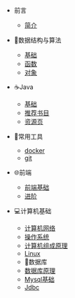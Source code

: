 
- 前言
    - [简介](zh-cn/README.md)
    
- 👨数据结构与算法
    - [基础](zh-cn/数据结构和算法/base.md)
    - [函数](zh-cn/数据结构和算法/func.md)
    - [对象](zh-cn/数据结构和算法/object.md)

- ☕️Java
    - [基础](zh-cn/Java/base.md)
    - [推荐书目](zh-cn/Java/推荐书目.md)
    - [资源页](zh-cn/Java/资源页.md)
- 🔧常用工具
    - [docker](zh-cn/常用工具/Docker.md)
    - [git](zh-cn/常用工具/Git.md)
- 🌐前端
    - [前端基础](zh-cn/前端/前端基础)
    - [进阶](zh-cn/前端/进阶)
- 💻计算机基础
    - [计算机网络](zh-cn/计算机基础/计算机网络.md)
    - [操作系统](zh-cn/计算机基础/操作系统.md)
    - [计算机组成原理](zh-cn/计算机基础/计算机组成原理.md)
    - [Linux](zh-cn/计算机基础/Linux)
    - 💾数据库
    - [数据库原理](zh-cn/数据库/数据库原理.md)
    - [Mysql基础](zh-cn/数据库/Mysql基础.md)
    - [Jdbc](zh-cn/数据库/Jdbc.md)